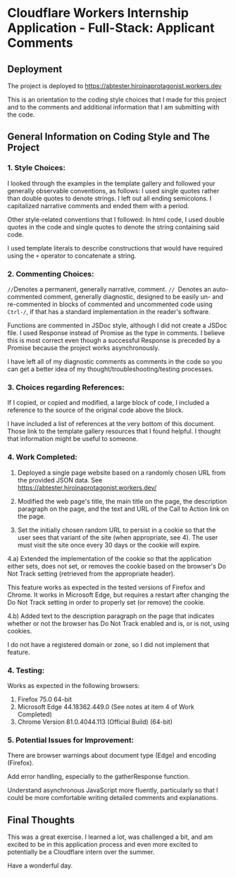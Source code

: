 # Cloudflare Workers Internship Application - Full-Stack: Applicant Comments

## Deployment
The project is deployed to https://abtester.hiroinaprotagonist.workers.dev

This is an orientation to the coding style choices that I made for this project and to the comments and additional information that I am submitting with the code.

## General Information on Coding Style and The Project

### 1. Style Choices:
I looked through the examples in the template gallery and followed your generally observable conventions, as follows:
I used single quotes rather than double quotes to denote strings.
I left out all ending semicolons.
I capitalized narrative comments and ended them with a period.

Other style-related conventions that I followed:
In html code, I used double quotes in the code and single quotes to denote the string containing said code.

I used template literals to describe constructions that would have required using the `+` operator to concatenate a string.

### 2. Commenting Choices:
`//`Denotes a permanent, generally narrative, comment.
`// `Denotes an auto-commented comment, generally diagnostic, designed to be easily un- and re-commented in blocks of commented and uncommented code using `Ctrl-/`, if that has a standard implementation in the reader's software.

Functions are commented in JSDoc style, although I did not create a JSDoc file.
I used Response instead of Promise as the type in comments. I believe this is most correct even though a successful Response is preceded by a Promise because the project works asynchronously.

I have left all of my diagnostic comments as comments in the code so you can get a better idea of my thought/troubleshooting/testing processes.

### 3. Choices regarding References:

If I copied, or copied and modified, a large block of code, I included a reference to the source of the original code above the block.

I have included a list of references at the very bottom of this document. Those link to the template gallery resources that I found helpful. I thought that information might be useful to someone.

### 4. Work Completed:

1) Deployed a single page website based on a randomly chosen URL from the provided JSON data.
See https://abtester.hiroinaprotagonist.workers.dev/

2) Modified the web page's title, the main title on the page, the description paragraph on the page, and the text and URL of the Call to Action link on the page.

3) Set the initially chosen random URL to persist in a cookie so that the user sees that variant of the site (when appropriate, see 4). The user must visit the site once every 30 days or the cookie will expire.

4.a) Extended the implementation of the cookie so that the application either sets, does not set, or removes the cookie based on the browser's Do Not Track setting (retrieved from the appropriate header).

This feature works as expected in the tested versions of Firefox and Chrome.
It works in Microsoft Edge, but requires a restart after changing the Do Not Track setting in order to properly set (or remove) the cookie.

4.b) Added text to the description paragraph on the page that indicates whether or not the browser has Do Not Track enabled and is, or is not, using cookies.

I do not have a registered domain or zone, so I did not implement that feature.

### 4. Testing:
Works as expected in the following browsers:
1) Firefox 75.0 64-bit
2) Microsoft Edge 44.18362.449.0 (See notes at item 4 of Work Completed)
3) Chrome Version 81.0.4044.113 (Official Build) (64-bit)

### 5. Potential Issues for Improvement:
There are browser warnings about document type (Edge) and encoding (Firefox).

Add error handling, especially to the gatherResponse function.

Understand asynchronous JavaScript more fluently, particularly so that I could be more comfortable writing detailed comments and explanations.

## Final Thoughts

This was a great exercise. I learned a lot, was challenged a bit, and am excited to be in this application process and even more excited to potentially be a Cloudflare intern over the summer.

Have a wonderful day.
